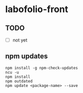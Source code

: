 # labofolio-front

## TODO

- [ ] not yet

## npm updates

```
npm install -g npm-check-updates
ncu -u
npm install
npm outdated
npm update <package-name> --save
```